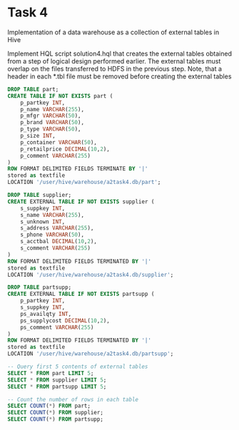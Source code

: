 # Task 4
Implementation of a data warehouse as a collection of external tables in Hive

Implement HQL script solution4.hql that creates the external tables obtained from 
a step of logical design performed earlier. The external tables must overlap on the files 
transferred to HDFS in the previous step. Note, that a header in each *.tbl file must be
removed before creating the external tables

```sql
DROP TABLE part;
CREATE TABLE IF NOT EXISTS part (
    p_partkey INT,
    p_name VARCHAR(255),
    p_mfgr VARCHAR(50),
    p_brand VARCHAR(50),
    p_type VARCHAR(50),
    p_size INT,
    p_container VARCHAR(50),
    p_retailprice DECIMAL(10,2),
    p_comment VARCHAR(255)
)
ROW FORMAT DELIMITED FIELDS TERMINATE BY '|'
stored as textfile
LOCATION '/user/hive/warehouse/a2task4.db/part';

DROP TABLE supplier;
CREATE EXTERNAL TABLE IF NOT EXISTS supplier (
    s_suppkey INT,
    s_name VARCHAR(255),
    s_unknown INT,
    s_address VARCHAR(255),
    s_phone VARCHAR(50),
    s_acctbal DECIMAL(10,2),
    s_comment VARCHAR(255)
)
ROW FORMAT DELIMITED FIELDS TERMINATED BY '|'
stored as textfile
LOCATION '/user/hive/warehouse/a2task4.db/supplier';

DROP TABLE partsupp;
CREATE EXTERNAL TABLE IF NOT EXISTS partsupp (
    p_partkey INT,
    s_suppkey INT,
    ps_availqty INT,
    ps_supplycost DECIMAL(10,2),
    ps_comment VARCHAR(255)
)
ROW FORMAT DELIMITED FIELDS TERMINATED BY '|'
stored as textfile
LOCATION '/user/hive/warehouse/a2task4.db/partsupp';

-- Query first 5 contents of external tables
SELECT * FROM part LIMIT 5;
SELECT * FROM supplier LIMIT 5;
SELECT * FROM partsupp LIMIT 5;

-- Count the number of rows in each table 
SELECT COUNT(*) FROM part;
SELECT COUNT(*) FROM supplier;
SELECT COUNT(*) FROM partsupp;
```